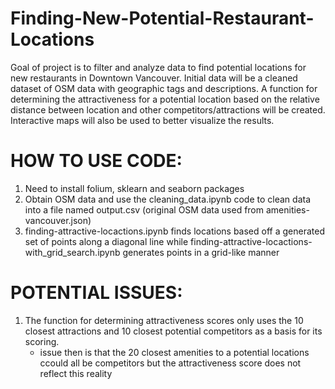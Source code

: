# Finding-New-Potential-Restaurant-Locations
Goal of project is to filter and analyze data to find potential locations for new restaurants in Downtown Vancouver. Initial data will be a cleaned dataset of OSM data with geographic tags and descriptions. A function for determining the attractiveness for a potential location based on the relative distance between location and other competitors/attractions will be created. Interactive maps will also be used to better visualize the results.


# HOW TO USE CODE:

1. Need to install folium, sklearn and seaborn packages
2. Obtain OSM data and use the cleaning_data.ipynb code to clean data into a file named output.csv (original OSM data used from amenities-vancouver.json)
3. finding-attractive-locactions.ipynb finds locations based off a generated set of points along a diagonal line while finding-attractive-locactions-with_grid_search.ipynb generates points in a grid-like manner


# POTENTIAL ISSUES:

1. The function for determining attractiveness scores only uses the 10 closest attractions and 10 closest potential competitors as a basis for its scoring.
      - issue then is that the 20 closest amenities to a potential locations ccould all be competitors but the attractiveness score does not reflect this reality
